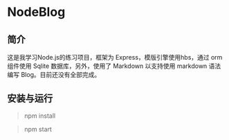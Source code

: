 NodeBlog
==========

简介
----------

这是我学习Node.js的练习项目，框架为 Express，模版引擎使用hbs，通过 orm 组件使用 Sqlite 数据库，另外，使用了 Markdown 以支持使用 markdown 语法编写 Blog。目前还没有全部完成。

安装与运行
----------

>npm install

>npm start

